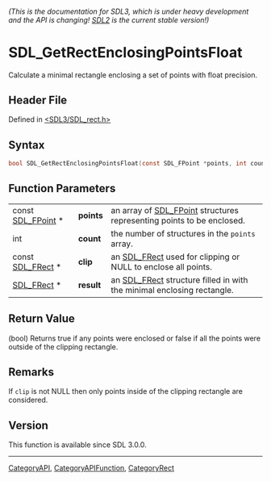 ###### (This is the documentation for SDL3, which is under heavy development and the API is changing! [SDL2](https://wiki.libsdl.org/SDL2/) is the current stable version!)
# SDL_GetRectEnclosingPointsFloat

Calculate a minimal rectangle enclosing a set of points with float precision.

## Header File

Defined in [<SDL3/SDL_rect.h>](https://github.com/libsdl-org/SDL/blob/main/include/SDL3/SDL_rect.h)

## Syntax

```c
bool SDL_GetRectEnclosingPointsFloat(const SDL_FPoint *points, int count, const SDL_FRect *clip, SDL_FRect *result);
```

## Function Parameters

|                                  |            |                                                                                     |
| -------------------------------- | ---------- | ----------------------------------------------------------------------------------- |
| const [SDL_FPoint](SDL_FPoint) * | **points** | an array of [SDL_FPoint](SDL_FPoint) structures representing points to be enclosed. |
| int                              | **count**  | the number of structures in the `points` array.                                     |
| const [SDL_FRect](SDL_FRect) *   | **clip**   | an [SDL_FRect](SDL_FRect) used for clipping or NULL to enclose all points.          |
| [SDL_FRect](SDL_FRect) *         | **result** | an [SDL_FRect](SDL_FRect) structure filled in with the minimal enclosing rectangle. |

## Return Value

(bool) Returns true if any points were enclosed or false if all the points
were outside of the clipping rectangle.

## Remarks

If `clip` is not NULL then only points inside of the clipping rectangle are
considered.

## Version

This function is available since SDL 3.0.0.

----
[CategoryAPI](CategoryAPI), [CategoryAPIFunction](CategoryAPIFunction), [CategoryRect](CategoryRect)

